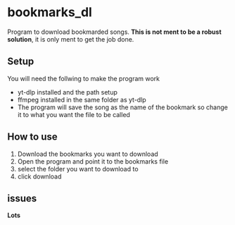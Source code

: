 # bookmarks_dl
Program to download bookmarded songs. **This is not ment to be a robust solution**, it is only ment to get the job done.

## Setup
You will need the follwing to make the program work
* yt-dlp installed and the path setup
* ffmpeg installed in the same folder as yt-dlp
* The program will save the song as the name of the bookmark so change it to what you want the file to be called 

## How to use
1. Download the bookmarks you want to download
2. Open the program and point it to the bookmarks file
3. select the folder you want to download to
4. click download

## issues 
**Lots**

